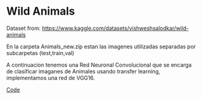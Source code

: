 # Wild Animals
Dataset from:
https://www.kaggle.com/datasets/vishweshsalodkar/wild-animals

En la carpeta Animals_new.zip estan las imagenes utilizadas separadas por subcarpetas (test,train,val)

A continuacion tenemos una Red Neuronal Convolucional que se encarga de clasificar imaganes de Animales usando transfer learning, implementamos una red de VGG16.

[Code](deepL.ipynb)

